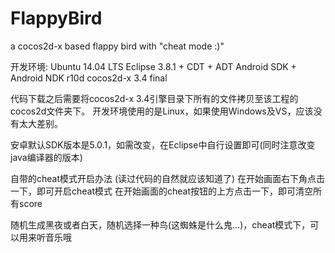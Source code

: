 # FlappyBird
a cocos2d-x based flappy bird with "cheat mode :)"



开发环境:
Ubuntu 14.04 LTS
Eclipse 3.8.1 + CDT + ADT
Android SDK + Android NDK r10d
cocos2d-x 3.4 final

代码下载之后需要将cocos2d-x 3.4引擎目录下所有的文件拷贝至该工程的cocos2d文件夹下。
开发环境使用的是Linux，如果使用Windows及VS，应该没有太大差别。

安卓默认SDK版本是5.0.1，如需改变，在Eclipse中自行设置即可(同时注意改变java编译器的版本)

自带的cheat模式开启办法
(读过代码的自然就应该知道了)
在开始画面右下角点击一下，即可开启cheat模式
在开始画面的cheat按钮的上方点击一下，即可清空所有score

随机生成黑夜或者白天，随机选择一种鸟(这蜘蛛是什么鬼…)，cheat模式下，可以用来听音乐哦
